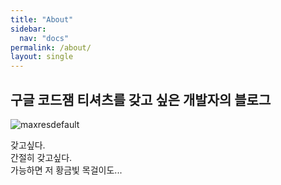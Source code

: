 ```yaml
---
title: "About"
sidebar:
  nav: "docs"
permalink: /about/
layout: single
---
```


## 구글 코드잼 티셔츠를 갖고 싶은 개발자의 블로그

![maxresdefault](https://user-images.githubusercontent.com/74946802/104793619-d99d6e80-57e6-11eb-928d-497be9b0da52.jpg)

갖고싶다.  
간절히 갖고싶다.  
가능하면 저 황금빛 목걸이도...

